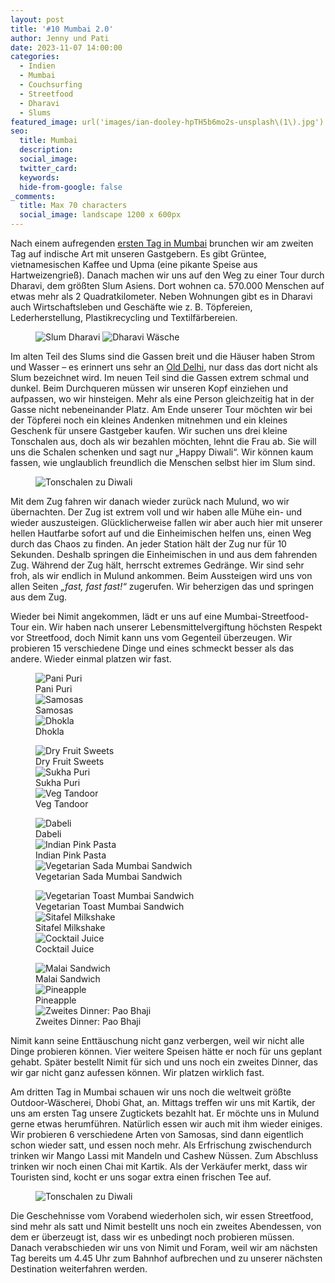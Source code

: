 ```yaml
---
layout: post
title: '#10 Mumbai 2.0'
author: Jenny und Pati
date: 2023-11-07 14:00:00
categories:
  - Indien
  - Mumbai
  - Couchsurfing
  - Streetfood
  - Dharavi
  - Slums
featured_image: url('images/ian-dooley-hpTH5b6mo2s-unsplash\(1\).jpg')
seo:
  title: Mumbai
  description:
  social_image:
  twitter_card:
  keywords:
  hide-from-google: false
_comments:
  title: Max 70 characters
  social_image: landscape 1200 x 600px
---
```

Nach einem aufregenden [ersten Tag in Mumbai](2023-11-06-mumbai-1) brunchen wir am zweiten Tag auf indische Art mit unseren Gastgebern. Es gibt Grüntee, vietnamesischen Kaffee und Upma (eine pikante Speise aus Hartweizengrieß). Danach machen wir uns auf den Weg zu einer Tour durch Dharavi, dem größten Slum Asiens. Dort wohnen ca. 570.000 Menschen auf etwas mehr als 2 Quadratkilometer. Neben Wohnungen gibt es in Dharavi auch Wirtschaftsleben und Geschäfte wie z. B. Töpfereien, Lederherstellung, Plastikrecycling und Textilfärbereien.

<figure class="img2">
 	<img src="/images/diary/indien/mumbai2/mumbai-10.jpg" alt="Slum Dharavi">
  <img src="/images/diary/indien/mumbai2/mumbai-14.jpg" alt="Dharavi Wäsche">
</figure>

Im alten Teil des Slums sind die Gassen breit und die Häuser haben Strom und Wasser – es erinnert uns sehr an [Old Delhi](2023-10-22-neu-delhi), nur dass das dort nicht als Slum bezeichnet wird. Im neuen Teil sind die Gassen extrem schmal und dunkel. Beim Durchqueren müssen wir unseren Kopf einziehen und aufpassen, wo wir hinsteigen. Mehr als eine Person gleichzeitig hat in der Gasse nicht nebeneinander Platz. Am Ende unserer Tour möchten wir bei der Töpferei noch ein kleines Andenken mitnehmen und ein kleines Geschenk für unsere Gastgeber kaufen. Wir suchen uns drei kleine Tonschalen aus, doch als wir bezahlen möchten, lehnt die Frau ab. Sie will uns die Schalen schenken und sagt nur „Happy Diwali“. Wir können kaum fassen, wie unglaublich freundlich die Menschen selbst hier im Slum sind. 

<figure class="img1">
 	<img src="/images/diary/indien/mumbai2/mumbai-11.jpg" alt="Tonschalen zu Diwali">
</figure>

Mit dem Zug fahren wir danach wieder zurück nach Mulund, wo wir übernachten. Der Zug ist extrem voll und wir haben alle Mühe ein- und wieder auszusteigen. Glücklicherweise fallen wir aber auch hier mit unserer hellen Hautfarbe sofort auf und die Einheimischen helfen uns, einen Weg durch das Chaos zu finden. An jeder Station hält der Zug nur für 10 Sekunden. Deshalb springen die Einheimischen in und aus dem fahrenden Zug. Während der Zug hält, herrscht extremes Gedränge. Wir sind sehr froh, als wir endlich in Mulund ankommen. Beim Aussteigen wird uns von allen Seiten *„fast, fast fast!“* zugerufen. Wir beherzigen das und springen aus dem Zug.

Wieder bei Nimit angekommen, lädt er uns auf eine Mumbai-Streetfood-Tour ein. Wir haben nach unserer Lebensmittelvergiftung höchsten Respekt vor Streetfood, doch Nimit kann uns vom Gegenteil überzeugen. Wir probieren 15 verschiedene Dinge und eines schmeckt besser als das andere. Wieder einmal platzen wir fast. 

<!-- 15 img fotogallerie essen -->
<figure class="img3">
 	<img src="/images/diary/indien/mumbai2/streetfood-4.jpg" alt="Pani Puri">
  <figcaption> Pani Puri</figcaption>
  <img src="/images/diary/indien/mumbai2/streetfood-2.jpg" alt="Samosas">
  <figcaption> Samosas</figcaption>
  <img src="/images/diary/indien/mumbai2/streetfood-3.jpg" alt="Dhokla">
  <figcaption> Dhokla</figcaption>
</figure>
<figure class="img3">
  <img src="/images/diary/indien/mumbai2/streetfood-14.jpg" alt="Dry Fruit Sweets">
  <figcaption> Dry Fruit Sweets</figcaption>
  <img src="/images/diary/indien/mumbai2/streetfood-5.jpg" alt="Sukha Puri">
  <figcaption> Sukha Puri</figcaption>
  <img src="/images/diary/indien/mumbai2/streetfood-6.jpg" alt="Veg Tandoor">
  <figcaption> Veg Tandoor</figcaption>
</figure>
<figure class="img3">
 	<img src="/images/diary/indien/mumbai2/streetfood-7.jpg" alt="Dabeli">
  <figcaption> Dabeli</figcaption>
  <img src="/images/diary/indien/mumbai2/streetfood-8.jpg" alt="Indian Pink Pasta">
  <figcaption> Indian Pink Pasta</figcaption>
  <img src="/images/diary/indien/mumbai2/streetfood-9.jpg" alt="Vegetarian Sada Mumbai Sandwich">
  <figcaption> Vegetarian Sada Mumbai Sandwich</figcaption>
</figure>
<figure class="img3">
 	<img src="/images/diary/indien/mumbai2/streetfood-10.jpg" alt="Vegetarian Toast Mumbai Sandwich">
  <figcaption> Vegetarian Toast Mumbai Sandwich</figcaption>
  <img src="/images/diary/indien/mumbai2/streetfood-11.jpg" alt="Sitafel Milkshake">
  <figcaption> Sitafel Milkshake</figcaption>
  <img src="/images/diary/indien/mumbai2/streetfood-12.jpg" alt="Cocktail Juice">
  <figcaption> Cocktail Juice</figcaption>
</figure>
<figure class="img3">
 	<img src="/images/diary/indien/mumbai2/streetfood-13.jpg" alt="Malai Sandwich">
  <figcaption> Malai Sandwich</figcaption>
  <img src="/images/diary/indien/mumbai2/streetfood-1.jpg" alt="Pineapple">
  <figcaption> Pineapple</figcaption>
  <img src="/images/diary/indien/mumbai2/streetfood-15.jpg" alt="Zweites Dinner: Pao Bhaji">
  <figcaption> Zweites Dinner: Pao Bhaji</figcaption>
</figure>

Nimit kann seine Enttäuschung nicht ganz verbergen, weil wir nicht alle Dinge probieren können. Vier weitere Speisen hätte er noch für uns geplant gehabt. Später bestellt Nimit für sich und uns noch ein zweites Dinner, das wir gar nicht ganz aufessen können. Wir platzen wirklich fast.

Am dritten Tag in Mumbai schauen wir uns noch die weltweit größte Outdoor-Wäscherei, Dhobi Ghat, an. Mittags treffen wir uns mit Kartik, der uns am ersten Tag unsere Zugtickets bezahlt hat. Er möchte uns in Mulund gerne etwas herumführen. Natürlich essen wir auch mit ihm wieder einiges. Wir probieren 6 verschiedene Arten von Samosas, sind dann eigentlich schon wieder satt, und essen noch mehr. Als Erfrischung zwischendurch trinken wir Mango Lassi mit Mandeln und Cashew Nüssen. Zum Abschluss trinken wir noch einen Chai mit Kartik. Als der Verkäufer merkt, dass wir Touristen sind, kocht er uns sogar extra einen frischen Tee auf. 

<figure class="img1">
 	<img src="/images/diary/indien/mumbai2/mumbai-12.jpg" alt="Tonschalen zu Diwali">
</figure>

Die Geschehnisse vom Vorabend wiederholen sich, wir essen Streetfood, sind mehr als satt und Nimit bestellt uns noch ein zweites Abendessen, von dem er überzeugt ist, dass wir es unbedingt noch probieren müssen. Danach verabschieden wir uns von Nimit und Foram, weil wir am nächsten Tag bereits um 4.45 Uhr zum Bahnhof aufbrechen und zu unserer nächsten Destination weiterfahren werden.
